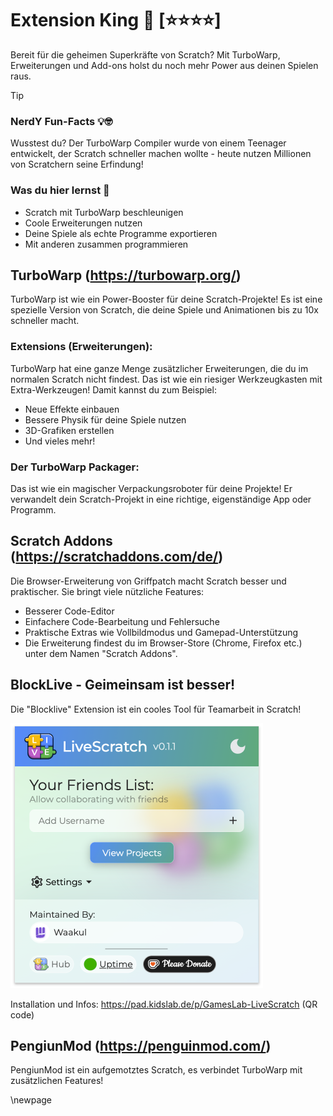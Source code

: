 # Extension King 🧩 [⭐⭐⭐⭐]
Bereit für die geheimen Superkräfte von Scratch? Mit TurboWarp, Erweiterungen und Add-ons holst du noch mehr Power aus deinen Spielen raus. 

> [!TIP]
>
> ### NerdY Fun-Facts 💡🤓
>
> Wusstest du? Der TurboWarp Compiler wurde von einem Teenager entwickelt, der Scratch schneller machen wollte - heute nutzen Millionen von Scratchern seine Erfindung!

### Was du hier lernst 🎯

- Scratch mit TurboWarp beschleunigen
- Coole Erweiterungen nutzen
- Deine Spiele als echte Programme exportieren
- Mit anderen zusammen programmieren

## TurboWarp (https://turbowarp.org/)

TurboWarp ist wie ein Power-Booster für deine Scratch-Projekte! Es ist eine spezielle Version von Scratch, die deine Spiele und Animationen bis zu 10x schneller macht. 

### Extensions (Erweiterungen):
TurboWarp hat eine ganze Menge zusätzlicher Erweiterungen, die du im normalen Scratch nicht findest. Das ist wie ein riesiger Werkzeugkasten mit Extra-Werkzeugen! Damit kannst du zum Beispiel:

- Neue Effekte einbauen
- Bessere Physik für deine Spiele nutzen
- 3D-Grafiken erstellen
- Und vieles mehr!

### Der TurboWarp Packager:
Das ist wie ein magischer Verpackungsroboter für deine Projekte! Er verwandelt dein Scratch-Projekt in eine richtige, eigenständige App oder Programm. 

## Scratch Addons (https://scratchaddons.com/de/)

Die Browser-Erweiterung von Griffpatch macht Scratch besser und praktischer. Sie bringt viele nützliche Features:

- Besserer Code-Editor
- Einfachere Code-Bearbeitung und Fehlersuche
- Praktische Extras wie Vollbildmodus und Gamepad-Unterstützung
- Die Erweiterung findest du im Browser-Store (Chrome, Firefox etc.) unter dem Namen "Scratch Addons".


## BlockLive - Geimeinsam ist besser!

Die "Blocklive" Extension ist ein cooles Tool für Teamarbeit in Scratch!

<img src="screenshots/10-livescratch.png" alt="10-livescratch" style="zoom:50%;" />

Installation und Infos: https://pad.kidslab.de/p/GamesLab-LiveScratch (QR code)

## PengiunMod (https://penguinmod.com/)

PengiunMod ist ein aufgemotztes Scratch, es verbindet TurboWarp mit zusätzlichen Features!

\newpage
